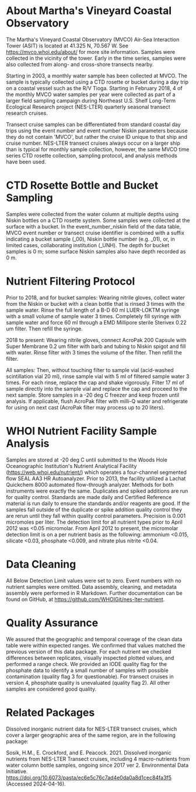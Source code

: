 # About Martha's Vineyard Coastal Observatory

The Martha's Vineyard Coastal Observatory (MVCO) Air-Sea Interaction Tower (ASIT) is located at 41.325 N, 70.567 W. See https://mvco.whoi.edu/about/ for more site information. Samples were collected in the vicinity of the tower. Early in the time series, samples were also collected from along- and cross-shore transects nearby. 

Starting in 2003, a monthly water sample has been collected at MVCO. The sample is typically collected using a CTD rosette or bucket during a day trip on a coastal vessel such as the R/V Tioga. Starting in February 2018, 4 of the monthly MVCO water samples per year were collected as part of a larger field sampling campaign during Northeast U.S. Shelf Long-Term Ecological Research project (NES-LTER) quarterly seasonal transect research cruises. 

Transect cruise samples can be differentiated from standard coastal day trips using the event number and event number Niskin parameters because they do not contain 'MVCO', but rather the cruise ID unique to that ship and cruise number. NES-LTER transect cruises always occur on a larger ship than is typical for monthly sample collection, however, the same MVCO time series CTD rosette collection, sampling protocol, and analysis methods have been used. 

# CTD Rosette Bottle and Bucket Sampling  

Samples were collected from the water column at multiple depths using Niskin bottles on a CTD rosette system. Some samples were collected at the surface with a bucket. In the event\_number\_niskin field of the data table, MVCO event number or transect cruise identifier is combined with a suffix indicating a bucket sample (_00), Niskin bottle number (e.g. _01), or, in limited cases, collaborating institution (_UNH). The depth for bucket samples is 0 m; some surface Niskin samples also have depth recorded as 0 m. 

# Nutrient Filtering Protocol

Prior to 2018, and for bucket samples: Wearing nitrile gloves, collect water from the Niskin or bucket with a clean bottle that is rinsed 3 times with the sample water. Rinse the full length of a B-D 60 ml LUER-LOKTM syringe with a small volume of sample water 3 times. Completely fill syringe with sample water and force 60 ml through a EMD Millipore sterile Sterivex 0.22 um filter. Then refill the syringe.

2018 to present: Wearing nitrile gloves, connect AcroPak 200 Capsule with Super Membrane 0.2 um filter with barb and tubing to Niskin spigot and fill with water. Rinse filter with 3 times the volume of the filter. Then refill the filter.

All samples: Then, without touching filter to sample vial (acid-washed scintillation vial 20 ml), rinse sample vial with 5 ml of filtered sample water 3 times. For each rinse, replace the cap and shake vigorously. Filter 17 ml of sample directly into the sample vial and replace the cap and proceed to the next sample. Store samples in a -20 deg C freezer and keep frozen until analysis. If applicable, flush AcroPak filter with milli-Q water and refrigerate for using on next cast (AcroPak filter may process up to 20 liters).

# WHOI Nutrient Facility Sample Analysis

Samples are stored at -20 deg C until submitted to the Woods Hole Oceanographic Institution's Nutrient Analytical Facility (https://web.whoi.edu/nutrient/) which operates a four-channel segmented flow SEAL AA3 HR Autoanalyzer. Prior to 2013, the facility utilized a Lachat Quickchem 8000 automated flow-through analyzer. Methods for both instruments were exactly the same. Duplicates and spiked additions are run for quality control. Standards are made daily and Certified Reference material is run daily to ensure the standards and/or reagents are good. If the samples fall outside of the duplicate or spike addition quality control they are rerun until they fall within quality control parameters. Precision is 0.001 micromoles per liter. The detection limit for all nutrient types prior to April 2012 was <0.05 micromolar. From April 2012 to present, the micromolar detection limit is on a per nutrient basis as the following: ammonium <0.015, silicate <0.03, phosphate <0.009, and nitrate plus nitrite <0.04. 

# Data Cleaning

All Below Detection Limit values were set to zero. Event numbers with no nutrient samples were omitted. Data assembly, cleaning, and metadata assembly were performed in R Markdown. Further documentation can be found on GitHub, at https://github.com/WHOIGit/nes-lter-nutrient. 

# Quality Assurance

We assured that the geographic and temporal coverage of the clean data table were within expected ranges. We confirmed that values matched the previous version of this data package. For each nutrient we checked differences between replicates, visually inspected plotted values, and performed a range check. We provided an IODE quality flag for the phosphate data to identify a small number of samples with possible contamination (quality flag 3 for questionable). For transect cruises in version 4, phosphate quality is unevaluated (quality flag 2). All other samples are considered good quality.  

# Related Packages

Dissolved inorganic nutrient data for NES-LTER transect cruises, which cover a larger geographic area of the same region, are in the following package:

Sosik, H.M., E. Crockford, and E. Peacock. 2021. Dissolved inorganic nutrients from NES-LTER Transect cruises, including 4 macro-nutrients from water column bottle samples, ongoing since 2017 ver 2. Environmental Data Initiative. https://doi.org/10.6073/pasta/ec6e5c76c7ad4e0da0a8d1cec84fa3f5 (Accessed 2024-04-16).

